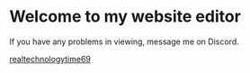 <h1>Welcome to my website editor</h1>
<p>If you have any problems in viewing, message me on Discord.</p>
<a href="https://discord.com">realtechnologytime69</a>
